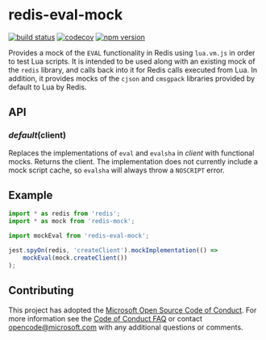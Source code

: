 # redis-eval-mock

[![build status](https://github.com/plsmphnx/redis-eval-mock/workflows/build/badge.svg)](https://github.com/plsmphnx/redis-eval-mock/actions?query=workflow%3Abuild+branch%3Amaster)
[![codecov](https://codecov.io/gh/plsmphnx/redis-eval-mock/branch/master/graph/badge.svg)](https://codecov.io/gh/plsmphnx/redis-eval-mock)
[![npm version](https://img.shields.io/npm/v/redis-eval-mock.svg)](https://npmjs.org/package/redis-eval-mock)

Provides a mock of the `EVAL` functionality in Redis using `lua.vm.js` in order
to test Lua scripts. It is intended to be used along with an existing mock of
the `redis` library, and calls back into it for Redis calls executed from Lua.
In addition, it provides mocks of the `cjson` and `cmsgpack` libraries provided
by default to Lua by Redis.

## API

### _default_(client)

Replaces the implementations of `eval` and `evalsha` in _client_ with functional
mocks. Returns the client. The implementation does not currently include a mock
script cache, so `evalsha` will always throw a `NOSCRIPT` error.

## Example

```ts
import * as redis from 'redis';
import * as mock from 'redis-mock';

import mockEval from 'redis-eval-mock';

jest.spyOn(redis, 'createClient').mockImplementation(() =>
    mockEval(mock.createClient())
);
```

## Contributing

This project has adopted the
[Microsoft Open Source Code of Conduct](https://opensource.microsoft.com/codeofconduct/).
For more information see the
[Code of Conduct FAQ](https://opensource.microsoft.com/codeofconduct/faq/) or
contact [opencode@microsoft.com](mailto:opencode@microsoft.com) with any
additional questions or comments.
